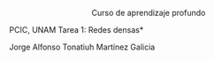 <p align="center">
Curso de aprendizaje profundo

PCIC, UNAM
Tarea 1: Redes densas*

Jorge Alfonso Tonatiuh Martínez Galicia
</p>
